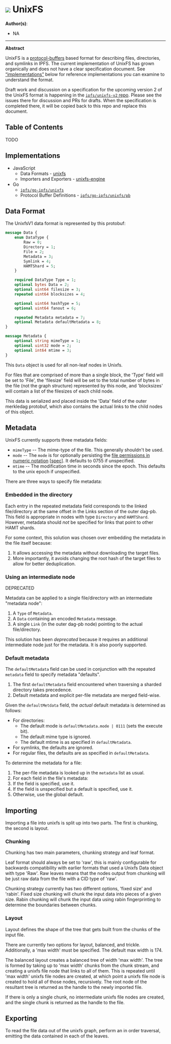 # ![](https://img.shields.io/badge/status-wip-orange.svg?style=flat-square) UnixFS

**Author(s)**:
- NA

* * *

**Abstract**

UnixFS is a [protocol-buffers](https://developers.google.com/protocol-buffers/) based format for describing files, directories, and symlinks in IPFS. The current implementation of UnixFS has grown organically and does not have a clear specification document. See [“implementations”](#implementations) below for reference implementations you can examine to understand the format.

Draft work and discussion on a specification for the upcoming version 2 of the UnixFS format is happening in the [`ipfs/unixfs-v2` repo](https://github.com/ipfs/unixfs-v2). Please see the issues there for discussion and PRs for drafts. When the specification is completed there, it will be copied back to this repo and replace this document.

## Table of Contents

TODO

## Implementations

- JavaScript
  - Data Formats - [unixfs](https://github.com/ipfs/js-ipfs-unixfs)
  - Importers and Exporters - [unixfs-engine](https://github.com/ipfs/js-ipfs-unixfs-engine)
- Go
  - [`ipfs/go-ipfs/unixfs`](https://github.com/ipfs/go-ipfs/tree/b3faaad1310bcc32dc3dd24e1919e9edf51edba8/unixfs)
  - Protocol Buffer Definitions - [`ipfs/go-ipfs/unixfs/pb`](https://github.com/ipfs/go-ipfs/blob/b3faaad1310bcc32dc3dd24e1919e9edf51edba8/unixfs/pb/unixfs.proto)

## Data Format

The UnixfsV1 data format is represented by this protobuf:

```protobuf
message Data {
	enum DataType {
		Raw = 0;
		Directory = 1;
		File = 2;
		Metadata = 3;
		Symlink = 4;
		HAMTShard = 5;
	}

	required DataType Type = 1;
	optional bytes Data = 2;
	optional uint64 filesize = 3;
	repeated uint64 blocksizes = 4;

	optional uint64 hashType = 5;
	optional uint64 fanout = 6;

	repeated Metadata metadata = 7;
	optional Metadata defaultMetadata = 8;
}

message Metadata {
	optional string mimeType = 1;
	optional uint32 mode = 2;
	optional int64 mtime = 3;
}
```

This `Data` object is used for all non-leaf nodes in Unixfs.

For files that are comprised of more than a single block, the 'Type' field will be set to 'File', the 'filesize' field will be set to the total number of bytes in the file (not the graph structure) represented by this node, and 'blocksizes' will contain a list of the filesizes of each child node.

This data is serialized and placed inside the 'Data' field of the outer merkledag protobuf, which also contains the actual links to the child nodes of this object.

## Metadata

UnixFS currently supports three metadata fields:

* `mimeType` -- The mime-type of the file. This generally shouldn't be used.
* `mode` -- The `mode` is for optionally persisting the [file permissions in numeric notation](https://en.wikipedia.org/wiki/File_system_permissions#Numeric_notation) \[[spec](https://pubs.opengroup.org/onlinepubs/9699919799/basedefs/sys_stat.h.html)\]. It defaults to 0755 if unspecified.
* `mtime` -- The modification time in seconds since the epoch. This defaults to the unix epoch if unspecified.

There are three ways to specify file metadata:

### Embedded in the directory

Each entry in the repeated metadata field corresponds to the linked file/directory at the same offset in the Links section of the outer dag-pb. This field is appropriate in nodes with type `Directory` and `HAMTShard`. However, metadata should _not_ be specified for links that point to other HAMT shards.

For some context, this solution was chosen over embedding the metadata in the file itself because:

1. It allows accessing the metadata without downloading the target files.
2. More importantly, it avoids changing the root hash of the target files to allow for better deduplication.

### Using an intermediate node

DEPRECATED

Metadata can be applied to a single file/directory with an intermediate "metadata node":

1. A `Type` of `Metadata`.
2. A `Data` containing an encoded `Metadata` message.
3. A single `Link` (in the outer dag-pb node) pointing to the actual file/directory.

This solution has been _deprecated_ because it requires an additional intermediate node just for the metadata. It is also poorly supported.

### Default metadata

The `defaultMetadata` field can be used in conjunction with the repeated `metadata` field to specify metadata "defaults".

1. The first `defaultMetadata` field encountered when traversing a sharded directory takes precedence.
2. Default metadata and explicit per-file metadata are merged field-wise.

Given the `defaultMetdata` field, the _actual_ default metadata is determined as follows:

* For directories:
  * The default mode is `defaultMetadata.mode | 0111` (sets the execute bit).
  * The default mime type is ignored.
  * The default mtime is as specified in `defaultMetadata`.
* For symlinks, the defaults are ignored.
* For regular files, the defaults are as specified in `defaultMetadata`.

To determine the metadata for a file:

1. The per-file metadata is looked up in the `metadata` list as usual.
2. For each field in the file's metadata:
  1. If the field is specified, use it.
  2. If the field is unspecified but a default is specified, use it.
  3. Otherwise, use the global default.

## Importing

Importing a file into unixfs is split up into two parts. The first is chunking, the second is layout.

### Chunking

Chunking has two main parameters, chunking strategy and leaf format.

Leaf format should always be set to 'raw', this is mainly configurable for backwards compatibility with earlier formats that used a Unixfs Data object with type 'Raw'. Raw leaves means that the nodes output from chunking will be just raw data from the file with a CID type of 'raw'.

Chunking strategy currently has two different options, 'fixed size' and 'rabin'. Fixed size chunking will chunk the input data into pieces of a given size. Rabin chunking will chunk the input data using rabin fingerprinting to determine the boundaries between chunks.


### Layout

Layout defines the shape of the tree that gets built from the chunks of the input file.

There are currently two options for layout, balanced, and trickle.
Additionally, a 'max width' must be specified. The default max width is 174.

The balanced layout creates a balanced tree of width 'max width'. The tree is formed by taking up to 'max width' chunks from the chunk stream, and creating a unixfs file node that links to all of them. This is repeated until 'max width' unixfs file nodes are created, at which point a unixfs file node is created to hold all of those nodes, recursively. The root node of the resultant tree is returned as the handle to the newly imported file.

If there is only a single chunk, no intermediate unixfs file nodes are created, and the single chunk is returned as the handle to the file.

## Exporting

To read the file data out of the unixfs graph, perform an in order traversal, emitting the data contained in each of the leaves.
